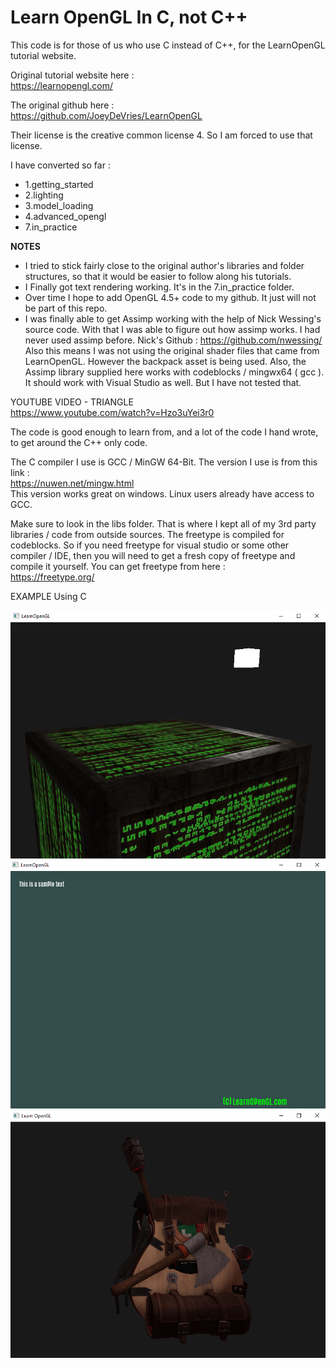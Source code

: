 # Learn OpenGL In C, not C++
This code is for those of us who use C instead of C++, for the LearnOpenGL tutorial website.  
  
Original tutorial website here :  
https://learnopengl.com/  

The original github here :  
https://github.com/JoeyDeVries/LearnOpenGL  
  
Their license is the creative common license 4. So I am forced to use that license. 
  
I have converted so far :  
* 1.getting_started 
* 2.lighting 
* 3.model_loading  
* 4.advanced_opengl  
* 7.in_practice
  
**NOTES**  
* I tried to stick fairly close to the original author's libraries and folder structures, so that it would be easier to follow along his tutorials.  
* I Finally got text rendering working. It's in the 7.in_practice folder.  
* Over time I hope to add OpenGL 4.5+ code to my github. It just will not be part of this repo.  
* I was finally able to get Assimp working with the help of Nick Wessing's source code. With that I was able to figure out how assimp works. I had never used assimp before. Nick's Github : https://github.com/nwessing/ Also this means I was not using the original shader files that came from LearnOpenGL. However the backpack asset is being used.  Also, the Assimp library supplied here works with codeblocks / mingwx64 ( gcc ). It should work with Visual Studio as well. But I have not tested that.  
  
  
YOUTUBE VIDEO - TRIANGLE  
https://www.youtube.com/watch?v=Hzo3uYei3r0  
  
The code is good enough to learn from, and a lot of the code I hand wrote, to get around the C++ only code.  

The C compiler I use is GCC / MinGW 64-Bit. The version I use is from this link :  
https://nuwen.net/mingw.html  
This version works great on windows. Linux users already have access to GCC.  
  
Make sure to look in the libs folder. That is where I kept all of my 3rd party libraries / code from outside sources. The freetype is compiled for codeblocks. So if you need freetype for visual studio or some other compiler / IDE, then you will need to get a fresh copy of freetype and compile it yourself. You can get freetype from here :  
https://freetype.org/
  

  
EXAMPLE Using C  
  
![progress](progress1.png)  
![progress](progress2.png)  
![progress](progress3.png)  
  
  